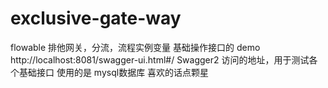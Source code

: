 # exclusive-gate-way
flowable 排他网关，分流，流程实例变量 基础操作接口的 demo
http://localhost:8081/swagger-ui.html#/  Swagger2 访问的地址，用于测试各个基础接口
使用的是 mysql数据库
喜欢的话点颗星
